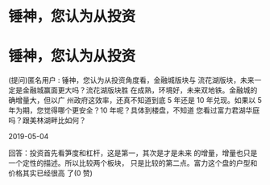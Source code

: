# 锤神，您认为从投资

# 锤神，您认为从投资

(提问)匿名用户 : 锤神，您认为从投资角度看，金融城版块与 流花湖版块，未来一定是金融城赢面更大吗？流花湖版块胜 在成熟，环境好，未来双地铁。金融城的确增量大，但以广 州政府这效率，还真不知道到底 5 年还是 10 年兑现。如果以 5 年为期，您觉得哪个更安全？10 年呢？具体到楼盘，不知道 您看过富力君湖华庭吗？跟美林湖畔比如何？

2019-05-04

回答：投资首先看笋度和杠杆，这是第一，其次是才是未来 的增量，增量也只是一个定性的描述。所以比较两个板块， 只是比较的第二点。富力这个盘的户型和价格其实已经很高 了(0 赞)